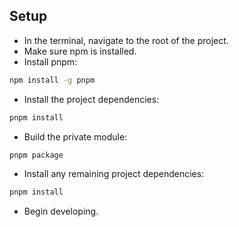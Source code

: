 ## Setup

- In the terminal, navigate to the root of the project.
- Make sure npm is installed.
- Install pnpm:
```bash
npm install -g pnpm
```
- Install the project dependencies:
```bash
pnpm install
```
- Build the private module:
```bash
pnpm package
```
- Install any remaining project dependencies:
```bash
pnpm install
```
- Begin developing.
